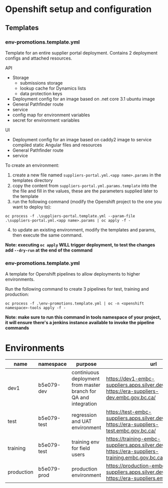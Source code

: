 # Openshift setup and configuration

## Templates

### env-promotions.template.yml

Template for an entire supplier portal deployment. Contains 2 deployment configs and attached resources.

API

- Storage
  - submissions storage
  - lookup cache for Dynamics lists
  - data protection keys
- Deployment config for an image based on .net core 3.1 ubuntu image
- General Pathfinder route
- service
- config map for environment variables
- secret for environment variables

UI

- Deployment config for an image based on caddy2 image to service compiled static Angular files and resources
- General Pathfinder route
- service

To create an environment:

1. create a new file named `suppliers-portal.yml.<app name>.params` in the templates directory
2. copy the content from `suppliers-portal.yml.params.template` into the the file and fill in the values, these are the parameters supplied later to the template
3. run the following command (modify the Openshift project to the one you want to deploy to):

```
oc process -f .\suppliers-portal.template.yml --param-file .\suppliers-portal.yml.<app name>.params | oc apply -f -
```

4. to update an existing environment, modify the templates and params, then execute the same command.

**Note: executing `oc apply` WILL trigger deployment, to test the changes add `--dry-run` at the end of the command**

### env-promotions.template.yml

A template for Openshift pipelines to allow deployments to higher environments.

Run the following command to create 3 pipelines for test, training and production:

```
oc process -f .\env-promotions.template.yml | oc -n <openshift namespace>-tools apply -f -
```

**Note: make sure to run this command in tools namespace of your project, it will ensure there's a jenkins instance available to invoke the pipeline commands**

# Environments

| name       | namespace   | purpose                                                          | url                                                                                                   |
| ---------- | ----------- | ---------------------------------------------------------------- | ----------------------------------------------------------------------------------------------------- |
| dev1       | b5e079-dev  | continiuous deployment from master branch for QA and integration | https://dev1-embc-suppliers.apps.silver.devops.gov.bc.ca/, https://era-suppliers-dev.embc.gov.bc.ca/          |
| test       | b5e079-test | regression and UAT environment                                   | https://test-embc-suppliers.apps.silver.devops.gov.bc.ca/, https://era-suppliers-test.embc.gov.bc.ca/         |
| training   | b5e079-test | training env for field users                                     | https://training-embc-suppliers.apps.silver.devops.gov.bc.ca/, https://era-suppliers-training.embc.gov.bc.ca/ |
| production | b5e079-prod | production environment                                           | https://production-embc-suppliers.apps.silver.devops.gov.bc.ca/, https://era-suppliers.embc.gov.bc.ca/        |
